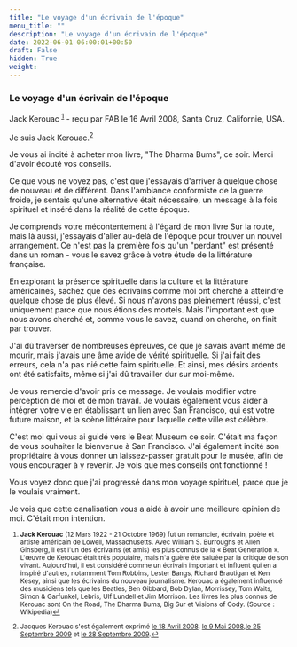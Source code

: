 ```yaml
---
title: "Le voyage d'un écrivain de l'époque"
menu_title: ""
description: "Le voyage d'un écrivain de l'époque"
date: 2022-06-01 06:00:01+00:50
draft: False
hidden: True
weight:
---
```

### Le voyage d'un écrivain de l'époque

Jack Kerouac <sup id="a1">[1](#f1)</sup> - reçu par FAB le 16 Avril 2008, Santa Cruz, Californie, USA.

Je suis Jack Kerouac.<sup id="a2">[2](#f2)</sup>

Je vous ai incité à acheter mon livre, "The Dharma Bums", ce soir. Merci d'avoir écouté vos conseils.

Ce que vous ne voyez pas, c'est que j'essayais d'arriver à quelque chose de nouveau et de différent. Dans l'ambiance conformiste de la guerre froide, je sentais qu'une alternative était nécessaire, un message à la fois spirituel et inséré dans la réalité de cette époque.

Je comprends votre mécontentement à l'égard de mon livre Sur la route, mais là aussi, j'essayais d'aller au-delà de l'époque pour trouver un nouvel arrangement. Ce n'est pas la première fois qu'un "perdant" est présenté dans un roman - vous le savez grâce à votre étude de la littérature française.

En explorant la présence spirituelle dans la culture et la littérature américaines, sachez que des écrivains comme moi ont cherché à atteindre quelque chose de plus élevé. Si nous n'avons pas pleinement réussi, c'est uniquement parce que nous étions des mortels. Mais l'important est que nous avons cherché et, comme vous le savez, quand on cherche, on finit par trouver.

J'ai dû traverser de nombreuses épreuves, ce que je savais avant même de mourir, mais j'avais une âme avide de vérité spirituelle. Si j'ai fait des erreurs, cela n'a pas nié cette faim spirituelle. Et ainsi, mes désirs ardents ont été satisfaits, même si j'ai dû travailler dur sur moi-même.

Je vous remercie d'avoir pris ce message. Je voulais modifier votre perception de moi et de mon travail. Je voulais également vous aider à intégrer votre vie en établissant un lien avec San Francisco, qui est votre future maison, et la scène littéraire pour laquelle cette ville est célèbre.

C'est moi qui vous ai guidé vers le Beat Museum ce soir. C'était ma façon de vous souhaiter la bienvenue à San Francisco. J'ai également incité son propriétaire à vous donner un laissez-passer gratuit pour le musée, afin de vous encourager à y revenir. Je vois que mes conseils ont fonctionné !

Vous voyez donc que j'ai progressé dans mon voyage spirituel, parce que je le voulais vraiment.

Je vois que cette canalisation vous a aidé à avoir une meilleure opinion de moi. C'était mon intention.
<small>

1. <large id="f1"> **Jack Kerouac** (12 Mars 1922 - 21 Octobre 1969) fut un romancier, écrivain, poète et artiste américain de Lowell, Massachusetts. Avec William S. Burroughs et Allen Ginsberg, il est l'un des écrivains (et amis) les plus connus de la « Beat Generation ». L'œuvre de Kerouac était très populaire, mais n'a guère été saluée par la critique de son vivant. Aujourd'hui, il est considéré comme un écrivain important et influent qui en a inspiré d'autres, notamment Tom Robbins, Lester Bangs, Richard Brautigan et Ken Kesey, ainsi que les écrivains du nouveau journalisme. Kerouac a également influencé des musiciens tels que les Beatles, Ben Gibbard, Bob Dylan, Morrissey, Tom Waits, Simon & Garfunkel, Lebris, Ulf Lundell et Jim Morrison. Les livres les plus connus de Kerouac sont On the Road, The Dharma Bums, Big Sur et Visions of Cody. (Source : Wikipedia)[↩](#a1)

2. <large id="f2"> Jacques Kerouac s'est également exprimé [le 18 Avril 2008](/fr-contemporary-messages/fr-contemporary-messages-by-date-order/fr-contemporary-messages-2008/fr-2008-4-18-2-fab-jack-kerouac/), [le 9 Mai 2008](/fr-contemporary-messages/fr-contemporary-messages-by-date-order/fr-contemporary-messages-2008/fr-2008-5-9-1-fab-jack-kerouac/),[le 25 Septembre 2009](/fr-contemporary-messages/fr-contemporary-messages-by-date-order/fr-contemporary-messages-2008/fr-2009-9-25-1-fab-jack-kerouac/) et [le 28 Septembre 2009](/fr-contemporary-messages/fr-contemporary-messages-by-date-order/fr-contemporary-messages-2008/fr-2009-9-28-1-fab-jack-kerouac/).[↩](#a2)
